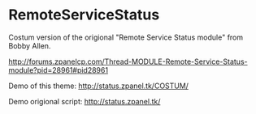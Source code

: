 RemoteServiceStatus
===================

Costum version of the origional "Remote Service Status module" from Bobby Allen.

http://forums.zpanelcp.com/Thread-MODULE-Remote-Service-Status-module?pid=28961#pid28961

Demo of this theme: http://status.zpanel.tk/COSTUM/

Demo origional script: http://status.zpanel.tk/
